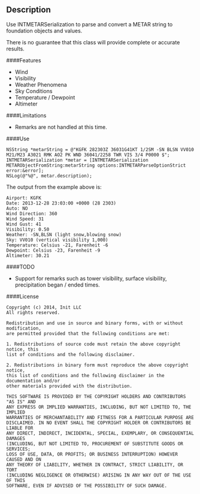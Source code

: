 ## Description

Use INTMETARSerialization to parse and convert a METAR string to foundation objects and values.

There is no guarantee that this class will provide complete or accurate results.

####Features
* Wind
* Visibility
* Weather Phenomena
* Sky Conditions
* Temperature / Dewpoint
* Altimeter

####Limitations
* Remarks are not handled at this time.

####Use

```
NSString *metarString = @"KGFK 282303Z 36031G41KT 1/2SM -SN BLSN VV010 M21/M23 A3021 RMK AO2 PK WND 36041/2258 TWR VIS 3/4 P0000 $";
INTMETARSerialization *metar = [INTMETARSerialization METARObjectFromString:metarString options:INTMETARParseOptionStrict error:&error];
NSLog(@"%@", metar.description);
```

The output from the example above is:

```
Airport: KGFK
Date: 2013-12-28 23:03:00 +0000 (28 2303)
Auto: NO
Wind Direction: 360
Wind Speed: 31
Wind Gust: 41
Visibility: 0.50
Weather: -SN,BLSN (light snow,blowing snow)
Sky: VV010 (vertical visibility 1,000)
Temperature: Celsius -21, Farenheit -6
Dewpoint: Celsius -23, Farenheit -9
Altimeter: 30.21

```

####TODO
* Support for remarks such as tower visibility, surface visibility, precipitation began / ended times.

####License
```
Copyright (c) 2014, Init LLC
All rights reserved.

Redistribution and use in source and binary forms, with or without modification,
are permitted provided that the following conditions are met:

1. Redistributions of source code must retain the above copyright notice, this
list of conditions and the following disclaimer.

2. Redistributions in binary form must reproduce the above copyright notice,
this list of conditions and the following disclaimer in the documentation and/or
other materials provided with the distribution.

THIS SOFTWARE IS PROVIDED BY THE COPYRIGHT HOLDERS AND CONTRIBUTORS "AS IS" AND
ANY EXPRESS OR IMPLIED WARRANTIES, INCLUDING, BUT NOT LIMITED TO, THE IMPLIED
WARRANTIES OF MERCHANTABILITY AND FITNESS FOR A PARTICULAR PURPOSE ARE
DISCLAIMED. IN NO EVENT SHALL THE COPYRIGHT HOLDER OR CONTRIBUTORS BE LIABLE FOR
ANY DIRECT, INDIRECT, INCIDENTAL, SPECIAL, EXEMPLARY, OR CONSEQUENTIAL DAMAGES
(INCLUDING, BUT NOT LIMITED TO, PROCUREMENT OF SUBSTITUTE GOODS OR SERVICES;
LOSS OF USE, DATA, OR PROFITS; OR BUSINESS INTERRUPTION) HOWEVER CAUSED AND ON
ANY THEORY OF LIABILITY, WHETHER IN CONTRACT, STRICT LIABILITY, OR TORT
(INCLUDING NEGLIGENCE OR OTHERWISE) ARISING IN ANY WAY OUT OF THE USE OF THIS
SOFTWARE, EVEN IF ADVISED OF THE POSSIBILITY OF SUCH DAMAGE.
```
